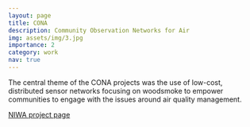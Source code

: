 ```yaml
---
layout: page
title: CONA
description: Community Observation Networks for Air
img: assets/img/3.jpg
importance: 2
category: work
nav: true
---
```

The central theme of the CONA projects was the use of low-cost, distributed sensor networks focusing on woodsmoke to empower communities to engage with the issues around air quality management.

[NIWA project page](https://niwa.co.nz/atmosphere/community-observation-networks-air-cona-previous-projects)